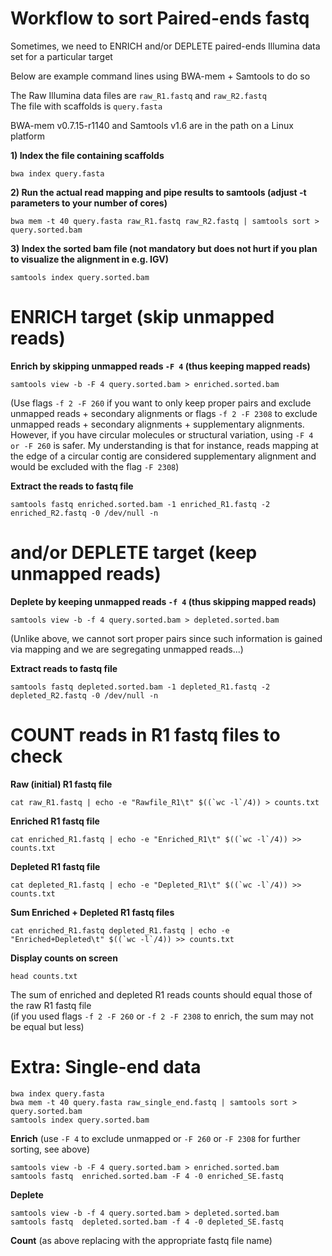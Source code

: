 # Workflow to sort Paired-ends fastq<br/>

Sometimes, we need to ENRICH and/or DEPLETE paired-ends Illumina data set for a particular target<br/>

Below are example command lines using BWA-mem + Samtools to do so<br/>

The Raw Illumina data files are ```raw_R1.fastq``` and ```raw_R2.fastq```<br/>
The file with scaffolds is ```query.fasta```<br/>

BWA-mem v0.7.15-r1140 and Samtools v1.6 are in the path on a Linux platform<br/>

**1) Index the file containing scaffolds**<br/>

```
bwa index query.fasta
```

**2) Run the actual read mapping and pipe results to samtools (adjust -t parameters to your number of cores)**<br/>

```
bwa mem -t 40 query.fasta raw_R1.fastq raw_R2.fastq | samtools sort > query.sorted.bam
```

**3) Index the sorted bam file (not mandatory but does not hurt if you plan to visualize the alignment in e.g. IGV)**<br/>

```
samtools index query.sorted.bam
```

# ENRICH target (skip unmapped reads)<br/>
**Enrich by skipping unmapped reads ```-F 4``` (thus keeping mapped reads)**<br/>

```
samtools view -b -F 4 query.sorted.bam > enriched.sorted.bam
```

(Use flags ```-f 2 -F 260``` if you want to only keep proper pairs and exclude unmapped reads + secondary alignments
or flags ```-f 2 -F 2308``` to exclude unmapped reads + secondary alignments + supplementary alignments. However, if you have circular molecules or structural variation, using ```-F 4 or -F 260``` is safer. My understanding is that for instance, reads mapping at the edge of a circular contig are considered supplementary alignment and would be excluded with the flag ```-F 2308```)<br/>

**Extract the reads to fastq file**<br/>

```
samtools fastq enriched.sorted.bam -1 enriched_R1.fastq -2 enriched_R2.fastq -0 /dev/null -n
```

# and/or DEPLETE target (keep unmapped reads)<br/>
**Deplete by keeping unmapped reads ```-f 4``` (thus skipping mapped reads)**<br/>

```
samtools view -b -f 4 query.sorted.bam > depleted.sorted.bam
```

(Unlike above, we cannot sort proper pairs since such information is gained via mapping and we are segregating unmapped reads...)

**Extract reads to fastq file**<br/>

```
samtools fastq depleted.sorted.bam -1 depleted_R1.fastq -2 depleted_R2.fastq -0 /dev/null -n
```

# COUNT reads in R1 fastq files to check<br/>
**Raw (initial) R1 fastq file**<br/>

```
cat raw_R1.fastq | echo -e "Rawfile_R1\t" $((`wc -l`/4)) > counts.txt
```

**Enriched R1 fastq file**<br/>

```
cat enriched_R1.fastq | echo -e "Enriched_R1\t" $((`wc -l`/4)) >> counts.txt
```

**Depleted R1 fastq file**<br/>

```
cat depleted_R1.fastq | echo -e "Depleted_R1\t" $((`wc -l`/4)) >> counts.txt
```

**Sum Enriched + Depleted R1 fastq files**<br/>

```
cat enriched_R1.fastq depleted_R1.fastq | echo -e "Enriched+Depleted\t" $((`wc -l`/4)) >> counts.txt
```

**Display counts on screen**<br/>

```
head counts.txt
```

The sum of enriched and depleted R1 reads counts should equal those of the raw R1 fastq file<br/>
(if you used flags ```-f 2 -F 260``` or ```-f 2 -F 2308``` to enrich, the sum may not be equal but less)<br/>

# Extra: Single-end data<br/>

```
bwa index query.fasta
bwa mem -t 40 query.fasta raw_single_end.fastq | samtools sort > query.sorted.bam
samtools index query.sorted.bam
```
**Enrich** (use ```-F 4``` to exclude unmapped or ```-F 260``` or ```-F 2308``` for further sorting, see above)<br/> 
```
samtools view -b -F 4 query.sorted.bam > enriched.sorted.bam
samtools fastq  enriched.sorted.bam -F 4 -0 enriched_SE.fastq
```
**Deplete**<br/>
```
samtools view -b -f 4 query.sorted.bam > depleted.sorted.bam
samtools fastq  depleted.sorted.bam -f 4 -0 depleted_SE.fastq
```
**Count** (as above replacing with the appropriate fastq file name)<br/>


